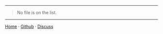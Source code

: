 ***

> No file is on the list.

***

[Home][1] &middot; [Github][2] &middot; [Discuss][3]

[1]:/
[2]:https://github.com/nikahmadz/files
[3]:https://github.com/nikahmadz/nikahmadz.github.io/discussions "Go to Discusssion Room"
